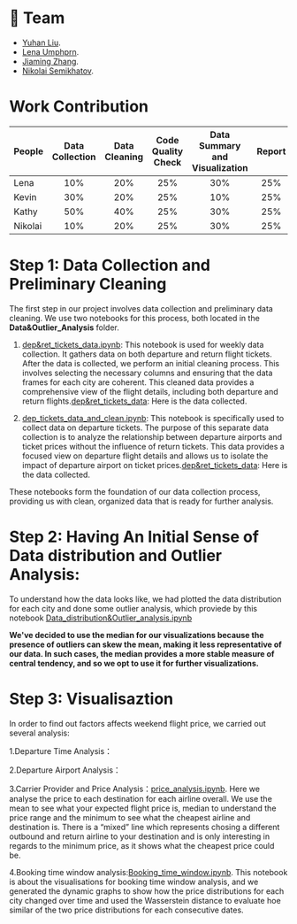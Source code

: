 # 👥 **Team**
- [Yuhan Liu](https://github.com/Yuhan1224). 
- [Lena Umphprn](https://github.com/lenaumphprn). 
- [Jiaming Zhang](https://github.com/knzz716). 
- [Nikolai Semikhatov](https://github.com/Sevnhutsjr).

# Work Contribution
| **People** | **Data Collection** | **Data Cleaning** | **Code Quality Check**  | **Data Summary and Visualization** | **Report** |
|:-----------|:-------------------:|:-----------------:|:-----------------------:|:----------------------------------:|:----------:|
| Lena |      10%          |      20%        |      25%              |      30%                         |   25%    |
| Kevin |      30%          |      20%        |      25%              |      10%                         |   25%    |
| Kathy |      50%          |      40%        |      25%              |      30%                         |   25%    |
| Nikolai |      10%          |      20%        |      25%              |      30%                         |   25%    |

# Step 1: Data Collection and Preliminary Cleaning

The first step in our project involves data collection and preliminary data cleaning. We use two notebooks for this process, both located in the **Data&Outlier_Analysis** folder.

1. [dep&ret_tickets_data.ipynb](https://github.com/Sevnhutsjr/LSE-DS105-Wandermetrics/blob/main/Code/dep%26ret_tickets_data.ipynb): This notebook is used for weekly data collection. It gathers data on both departure and return flight tickets. After the data is collected, we perform an initial cleaning process. This involves selecting the necessary columns and ensuring that the data frames for each city are coherent. This cleaned data provides a comprehensive view of the flight details, including both departure and return flights.[dep&ret_tickets_data](https://github.com/Sevnhutsjr/LSE-DS105-Wandermetrics/tree/main/dep%26ret_flights): Here is the data collected.

2. [dep_tickets_data_and_clean.ipynb](https://github.com/Sevnhutsjr/LSE-DS105-Wandermetrics/blob/main/Code/dep_tickets_data_and_clean.ipynb): This notebook is specifically used to collect data on departure tickets. The purpose of this separate data collection is to analyze the relationship between departure airports and ticket prices without the influence of return tickets. This data provides a focused view on departure flight details and allows us to isolate the impact of departure airport on ticket prices.[dep&ret_tickets_data](https://github.com/Sevnhutsjr/LSE-DS105-Wandermetrics/tree/main/dep_flights): Here is the data collected.

These notebooks form the foundation of our data collection process, providing us with clean, organized data that is ready for further analysis.

# Step 2: Having An Initial Sense of Data distribution and Outlier Analysis:

To understand how the data looks like, we had plotted the data distribution for each city and done some outlier analysis, which proviede by this notebook [Data_distribution&Outlier_analysis.ipynb](https://github.com/Sevnhutsjr/LSE-DS105-Wandermetrics/blob/main/Code/Data_distribution%26Outlier_analysis.ipynb)

**We've decided to use the median for our visualizations because the presence of outliers can skew the mean, making it less representative of our data. In such cases, the median provides a more stable measure of central tendency, and so we opt to use it for further visualizations.**

# Step 3: Visualisaztion

In order to find out factors affects weekend flight price, we carried out several analysis:

1.Departure Time Analysis：

2.Departure Airport Analysis：

3.Carrier Provider and Price Analysis：[price_analysis.ipynb](https://github.com/Sevnhutsjr/LSE-DS105-Wandermetrics/blob/main/Visualisations/price_analysis.ipynb). Here we analyse the price to each destination for each airline overall. We use the mean to see what your expected flight price is, median to understand the price range and the minimum to see what the cheapest airline and destination is. There is a “mixed” line which represents chosing a different outbound and return airline to your destination and is only interesting in regards to the minimum price, as it shows what the cheapest price could be. 

4.Booking time window analysis:[Booking_time_window.ipynb](https://github.com/Sevnhutsjr/LSE-DS105-Wandermetrics/blob/main/Visualisations/Booking_time_window.ipynb). This notebook is about the visualisations for booking time window analysis, and we generated the dynamic graphs to show how the price distributions for each city changed over time and used the Wasserstein distance to evaluate hoe similar of the two price distributions for each consecutive dates.



















